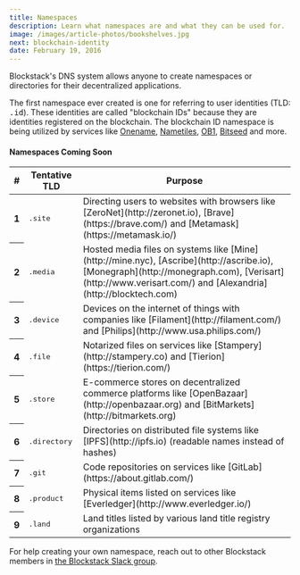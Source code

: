 ```yaml
---
title: Namespaces
description: Learn what namespaces are and what they can be used for.
image: /images/article-photos/bookshelves.jpg
next: blockchain-identity
date: February 19, 2016
---
```


Blockstack's DNS system allows anyone to create namespaces or directories for their decentralized applications.

The first namespace ever created is one for referring to user identities (TLD: <kbd>.id</kbd>). These identities are called "blockchain IDs" because they are identities registered on the blockchain. The blockchain ID namespace is being utilized by services like [Onename](https://onename.com), [Nametiles](http://nametiles.co), [OB1](http://ob1.io), [Bitseed](http://bitseed.org) and more.

#### Namespaces Coming Soon

<table class="table table-inverse">
  <thead>
    <tr>
      <th>#</th>
      <th>Tentative TLD</th>
      <th>Purpose</th>
    </tr>
  </thead>
  <tbody>
    <tr>
      <th scope="row">1</th>
      <td><kbd>.site</kbd></td>
      <td>Directing users to websites with browsers like [ZeroNet](http://zeronet.io), [Brave](https://brave.com/) and [Metamask](https://metamask.io/)</td>
    </tr>
    <tr>
      <th scope="row">2</th>
      <td><kbd>.media</kbd></td>
      <td>Hosted media files on systems like [Mine](http://mine.nyc), [Ascribe](http://ascribe.io), [Monegraph](http://monegraph.com), [Verisart](http://www.verisart.com/) and [Alexandria](http://blocktech.com)</td>
    </tr>
    <tr>
      <th scope="row">3</th>
      <td><kbd>.device</kbd></td>
      <td>Devices on the internet of things with companies like [Filament](http://filament.com/) and [Philips](http://www.usa.philips.com/)</td>
    </tr>
    <tr>
      <th scope="row">4</th>
      <td><kbd>.file</kbd></td>
      <td>Notarized files on services like [Stampery](http://stampery.co) and [Tierion](https://tierion.com/)</td>
    </tr>
    <tr>
      <th scope="row">5</th>
      <td><kbd>.store</kbd></td>
      <td>E-commerce stores on decentralized commerce platforms like [OpenBazaar](http://openbazaar.org) and [BitMarkets](http://bitmarkets.org)</td>
    </tr>
    <tr>
      <th scope="row">6</th>
      <td><kbd>.directory</kbd></td>
      <td>Directories on distributed file systems like [IPFS](http://ipfs.io) (readable names instead of hashes)</td>
    </tr>
    <tr>
      <th scope="row">7</th>
      <td><kbd>.git</kbd></td>
      <td>Code repositories on services like [GitLab](https://about.gitlab.com/)</td>
    </tr>
    <tr>
      <th scope="row">8</th>
      <td><kbd>.product</kbd></td>
      <td>Physical items listed on services like [Everledger](http://www.everledger.io/)</td>
    </tr>
    <tr>
      <th scope="row">9</th>
      <td><kbd>.land</kbd></td>
      <td>Land titles listed by various land title registry organizations</td>
    </tr>
  </tbody>
</table>

For help creating your own namespace, reach out to other Blockstack members in [the Blockstack Slack group](http://chat.blockstack.org).
